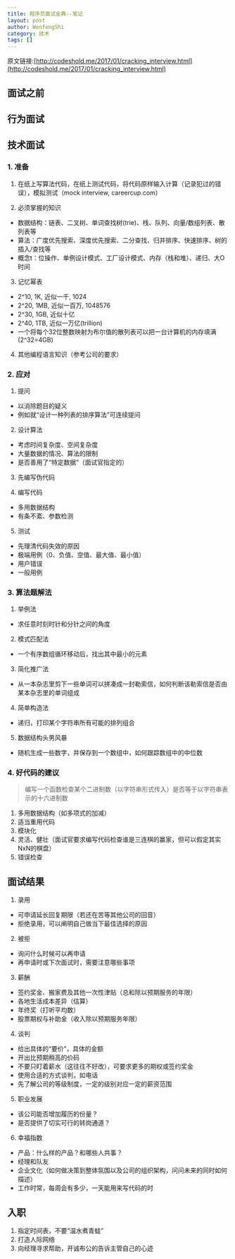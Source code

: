 ```yaml
---
title: 程序员面试金典--笔记
layout: post
author: WenfengShi
category: 技术
tags: []
---
```

原文链接:[http://codeshold.me/2017/01/cracking_interview.html](http://codeshold.me/2017/01/cracking_interview.html)


## 面试之前


## 行为面试


## 技术面试

### 1. 准备

1. 在纸上写算法代码，在纸上测试代码，将代码原样输入计算（记录犯过的错误），模拟测试（mock interview, careercup.com）

2. 必须掌握的知识
- 数据结构：链表、二叉树、单词查找树(trie)、栈、队列、向量/数组列表、散列表等
- 算法：广度优先搜索、深度优先搜索、二分查找、归并排序、快速排序、树的插入/查找等
- 概念t：位操作、单例设计模式、工厂设计模式、内存（栈和堆）、递归、大O时间

3. 记忆幂表
- 2^10, 1K, 近似一千, 1024
- 2^20, 1MB, 近似一百万, 1048576
- 2^30, 1GB, 近似十亿
- 2^40, 1TB, 近似一万亿(trillion)
- 一个将每个32位整数映射为布尔值的散列表可以把一台计算机的内存填满(2^32=4GB)

4. 其他编程语言知识（参考公司的要求）

### 2. 应对

1. 提问
- 以消除题目的疑义
- 例如就“设计一种列表的排序算法”可连续提问

2. 设计算法
- 考虑时间复杂度、空间复杂度
- 大量数据的情况、算法的限制
- 是否善用了“特定数据”（面试官指定的）

3. 先编写伪代码

4. 编写代码
- 多用数据结构
- 有条不紊、参数检测

5. 测试
- 先理清代码失效的原因
- 极端用例（0、负值、空值、最大值、最小值）
- 用户错误
- 一般用例


### 3. 算法题解法

1. 举例法
- 求任意时刻时针和分针之间的角度

2. 模式匹配法
- 一个有序数组循环移动后，找出其中最小的元素

3. 简化推广法
- 从一本杂志里剪下一些单词可以拼凑成一封勒索信，如何判断该勒索信是否由某本杂志里的单词组成

4. 简单构造法
- 递归，打印某个字符串所有可能的排列组合

5. 数据结构头男风暴
- 随机生成一些数字，并保存到一个数组中，如何跟踪数组中的中位数

 
### 4. 好代码的建议

> 编写一个函数检查某个二进制数（以字符串形式传入）是否等于以字符串表示的十六进制数


1. 多用数据结构（如多项式的加减）
2. 适当重用代码
3. 模块化
4. 灵活、健壮（面试官要求编写代码检查谁是三连棋的赢家，但可以假定其实NxN的棋盘）
5. 错误检查


## 面试结果

1. 录用
- 可申请延长回复期限（若还在苦等其他公司的回音）
- 拒绝录用，可以阐明自己做当下最佳选择的原因

2. 被拒
- 询问什么时候可以再申请
- 再申请时或下次面试时，需要注意哪些事项

3. 薪酬
- 签约奖金、搬家费及其他一次性津贴（总和除以预期服务的年限）
- 各地生活成本差异（估算）
- 年终奖（打听平均数）
- 股票期权与补助金（收入除以预期服务年限）

4. 谈判
- 给出具体的“要价”，具体的金额
- 开出比预期稍高的价码
- 不要只盯着薪水（这往往不好改），可要求更多的期权或签约奖金
- 使用合适的方式谈判，如电话
- 先了解公司的等级制度，一定的级别对应一定的薪资范围

5. 职业发展
- 该公司能否增加履历的份量？
- 是否提供了切实可行的转岗通道？

6. 幸福指数
- 产品：什么样的产品？和哪些人共事？
- 经理和队友
- 企业文化（如何做决策到整体氛围以及公司的组织架构，问问未来的同时如何描述）
- 工作时常，每周会有多少，一天能用来写代码的时

## 入职

1. 指定时间表，不要“温水煮青蛙”
2. 打造人际网络
3. 向经理寻求帮助，开诚布公的告诉主管自己的心迹
